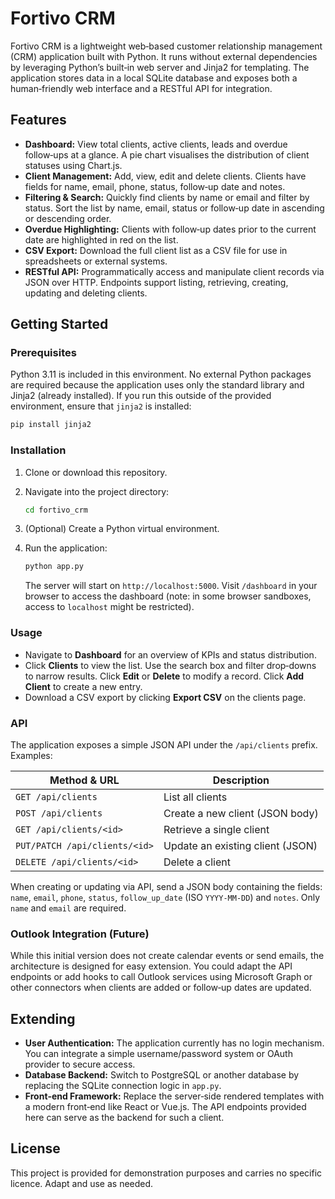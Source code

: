 # Fortivo CRM

Fortivo CRM is a lightweight web‑based customer relationship management (CRM)
application built with Python.  It runs without external dependencies
by leveraging Python’s built‑in web server and Jinja2 for templating.  The
application stores data in a local SQLite database and exposes both a
human‑friendly web interface and a RESTful API for integration.

## Features

* **Dashboard:** View total clients, active clients, leads and overdue
  follow‑ups at a glance.  A pie chart visualises the distribution of
  client statuses using Chart.js.
* **Client Management:** Add, view, edit and delete clients.  Clients
  have fields for name, email, phone, status, follow‑up date and notes.
* **Filtering & Search:** Quickly find clients by name or email and
  filter by status.  Sort the list by name, email, status or follow‑up
  date in ascending or descending order.
* **Overdue Highlighting:** Clients with follow‑up dates prior to the
  current date are highlighted in red on the list.
* **CSV Export:** Download the full client list as a CSV file for use in
  spreadsheets or external systems.
* **RESTful API:** Programmatically access and manipulate client
  records via JSON over HTTP.  Endpoints support listing, retrieving,
  creating, updating and deleting clients.

## Getting Started

### Prerequisites

Python 3.11 is included in this environment.  No external Python
packages are required because the application uses only the standard
library and Jinja2 (already installed).  If you run this outside of
the provided environment, ensure that `jinja2` is installed:

```bash
pip install jinja2
```

### Installation

1. Clone or download this repository.
2. Navigate into the project directory:

   ```bash
   cd fortivo_crm
   ```
3. (Optional) Create a Python virtual environment.
4. Run the application:

   ```bash
   python app.py
   ```

   The server will start on `http://localhost:5000`.  Visit
   `/dashboard` in your browser to access the dashboard (note: in some
   browser sandboxes, access to `localhost` might be restricted).

### Usage

* Navigate to **Dashboard** for an overview of KPIs and status
  distribution.
* Click **Clients** to view the list.  Use the search box and filter
  drop‑downs to narrow results.  Click **Edit** or **Delete** to
  modify a record.  Click **Add Client** to create a new entry.
* Download a CSV export by clicking **Export CSV** on the clients page.

### API

The application exposes a simple JSON API under the `/api/clients`
prefix.  Examples:

| Method & URL                     | Description                       |
|---------------------------------|-----------------------------------|
| `GET /api/clients`              | List all clients                  |
| `POST /api/clients`             | Create a new client (JSON body)   |
| `GET /api/clients/<id>`         | Retrieve a single client          |
| `PUT/PATCH /api/clients/<id>`   | Update an existing client (JSON)  |
| `DELETE /api/clients/<id>`      | Delete a client                   |

When creating or updating via API, send a JSON body containing the
fields: `name`, `email`, `phone`, `status`, `follow_up_date` (ISO
`YYYY-MM-DD`) and `notes`.  Only `name` and `email` are required.

### Outlook Integration (Future)

While this initial version does not create calendar events or send
emails, the architecture is designed for easy extension.  You could
adapt the API endpoints or add hooks to call Outlook services using
Microsoft Graph or other connectors when clients are added or follow‑up
dates are updated.

## Extending

* **User Authentication:** The application currently has no login
  mechanism.  You can integrate a simple username/password system or
  OAuth provider to secure access.
* **Database Backend:** Switch to PostgreSQL or another database by
  replacing the SQLite connection logic in `app.py`.
* **Front‑end Framework:** Replace the server‑side rendered templates
  with a modern front‑end like React or Vue.js.  The API endpoints
  provided here can serve as the backend for such a client.

## License

This project is provided for demonstration purposes and carries no
specific licence.  Adapt and use as needed.